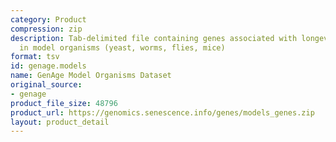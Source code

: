 ```yaml
---
category: Product
compression: zip
description: Tab-delimited file containing genes associated with longevity and ageing
  in model organisms (yeast, worms, flies, mice)
format: tsv
id: genage.models
name: GenAge Model Organisms Dataset
original_source:
- genage
product_file_size: 48796
product_url: https://genomics.senescence.info/genes/models_genes.zip
layout: product_detail
---
```

